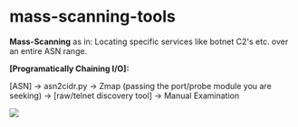 # mass-scanning-tools

**Mass-Scanning** as in: Locating specific services like botnet C2's etc. over an entire ASN range.

__[Programatically Chaining I/O]:__

[ASN] -> asn2cidr.py -> Zmap (passing the port/probe module you are seeking) -> [raw/telnet discovery tool] -> Manual Examination

![](https://camo.githubusercontent.com/615f300b3e438a3557f296f625aad8ade2a6572dcd59a5542ebe4fdb134eb183/68747470733a2f2f692e6b796d2d63646e2e636f6d2f656e74726965732f69636f6e732f6f726967696e616c2f3030302f3032322f3532342f74756d626c725f6f31366e326b426c7058317461337179766f315f313238302e6a7067)

